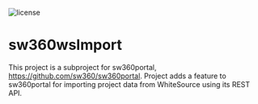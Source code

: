 ![license](https://img.shields.io/badge/License-EPL-blue.svg)

# sw360wsImport

This project is a subproject for sw360portal, https://github.com/sw360/sw360portal. Project adds a feature to sw360portal for importing project data from WhiteSource using its REST API.